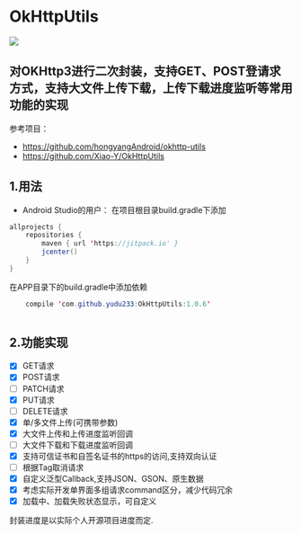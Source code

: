 # OkHttpUtils
[![](https://jitpack.io/v/yudu233/OkHttpUtils.svg)](https://jitpack.io/#yudu233/OkHttpUtils)

## 对OKHttp3进行二次封装，支持GET、POST登请求方式，支持大文件上传下载，上传下载进度监听等常用功能的实现

参考项目：
- https://github.com/hongyangAndroid/okhttp-utils
- https://github.com/Xiao-Y/OkHttpUtils

## 1.用法
- Android Studio的用户：
在项目根目录build.gradle下添加

```java
allprojects {
    repositories {
        maven { url 'https://jitpack.io' }
        jcenter()
    }
}

```

在APP目录下的build.gradle中添加依赖

```java
    compile 'com.github.yudu233:OkHttpUtils:1.0.6'
    
```

## 2.功能实现
- [x] GET请求
- [x] POST请求
- [ ] PATCH请求
- [x] PUT请求
- [ ] DELETE请求
- [x] 单/多文件上传(可携带参数)
- [x] 大文件上传和上传进度监听回调
- [ ] 大文件下载和下载进度监听回调
- [x] 支持可信证书和自签名证书的https的访问,支持双向认证
- [ ] 根据Tag取消请求
- [x] 自定义泛型Callback,支持JSON、GSON、原生数据
- [x] 考虑实际开发单界面多组请求command区分，减少代码冗余
- [x] 加载中、加载失败状态显示，可自定义

封装进度是以实际个人开源项目进度而定.

